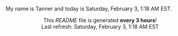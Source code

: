 My name is Tanner and today is Saturday, February 3, 1:18 AM EST.

<p align="center">This <i>README</i> file is generated <b>every 3 hours</b>!</br>Last refresh: Saturday, February 3, 1:18 AM EST<br /></p>
